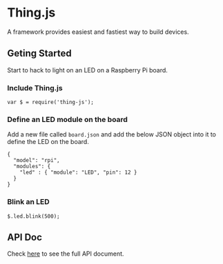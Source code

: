 # Thing.js
A framework provides easiest and fastiest way to build devices.

## Geting Started
Start to hack to light on an LED on a Raspberry Pi board.

### Include Thing.js
```
var $ = require('thing-js');
```

### Define an LED module on the board
Add a new file called `board.json` and add the below JSON object into it to define the LED on the board.
```
{
  "model": "rpi",
  "modules": {
    "led" : { "module": "LED", "pin": 12 }
  }
}
```

### Blink an LED
```
$.led.blink(500);
```

## API Doc
Check [here][api-doc] to see the full API document.

[api-doc]: https://thing-js.github.io/doc
